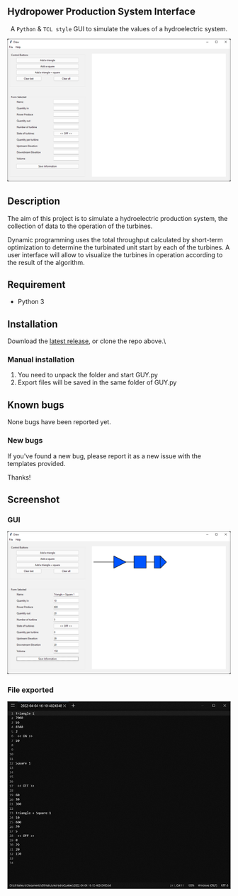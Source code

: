 ## Hydropower Production System Interface

<p align="center">A <code>Python</code> & <code>TCL style</code> GUI to simulate the values of a hydroelectric system.</p>

![Preview](githubpreview/preview.png)

## Description

The aim of this project is to simulate a hydroelectric production system, the collection of data to the operation of the turbines.


Dynamic programming uses the total throughput calculated by short-term optimization to determine the turbinated unit start by each of the turbines. A user interface will allow to visualize the turbines in operation according to the result of the algorithm.

## Requirement

- Python 3

## Installation

Download the [latest release](https://github.com/JulesCtn/JulesHydroQuebec/releases/), or clone the repo above.\


### Manual installation

1. You need to unpack the folder and start GUY.py
2. Export files will be saved in the same folder of GUY.py


## Known bugs

None bugs have been reported yet.

### New bugs

If you've found a new bug, please report it as a new issue with the templates provided.

Thanks!

## Screenshot

### GUI
![Preview](githubpreview/preview-simulation.png)


### File exported
![Preview](githubpreview/preview-export.png)

